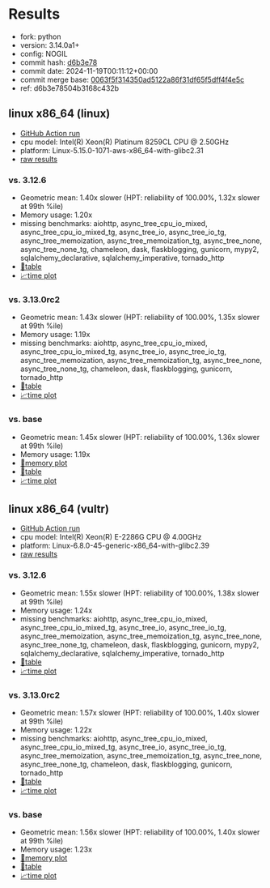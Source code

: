 # Results

- fork: python
- version: 3.14.0a1+
- config: NOGIL
- commit hash: [d6b3e78](https://github.com/python/cpython/commit/d6b3e78)
- commit date: 2024-11-19T00:11:12+00:00
- commit merge base: [0063f5f314350ad5122a86f31df65f5dff4f4e5c](https://github.com/python/cpython/commit/0063f5f314350ad5122a86f31df65f5dff4f4e5c)
- ref: d6b3e78504b3168c432b

## linux x86_64 (linux)

- [GitHub Action run](https://github.com/facebookexperimental/free-threading-benchmarking/actions/runs/11903695636)
- cpu model: Intel(R) Xeon(R) Platinum 8259CL CPU @ 2.50GHz
- platform: Linux-5.15.0-1071-aws-x86_64-with-glibc2.31
- [raw results](bm-20241119-linux-x86_64-python-d6b3e78504b3168c432b-3.14.0a1%2B-d6b3e78.json)

### vs. 3.12.6

- Geometric mean: 1.40x slower (HPT: reliability of 100.00%, 1.32x slower at 99th %ile)
- Memory usage: 1.20x
- missing benchmarks: aiohttp, async_tree_cpu_io_mixed, async_tree_cpu_io_mixed_tg, async_tree_io, async_tree_io_tg, async_tree_memoization, async_tree_memoization_tg, async_tree_none, async_tree_none_tg, chameleon, dask, flaskblogging, gunicorn, mypy2, sqlalchemy_declarative, sqlalchemy_imperative, tornado_http
- [📄table](bm-20241119-linux-x86_64-python-d6b3e78504b3168c432b-3.14.0a1%2B-d6b3e78-vs-3.12.6.md)
- [📈time plot](bm-20241119-linux-x86_64-python-d6b3e78504b3168c432b-3.14.0a1%2B-d6b3e78-vs-3.12.6.svg)

### vs. 3.13.0rc2

- Geometric mean: 1.43x slower (HPT: reliability of 100.00%, 1.35x slower at 99th %ile)
- Memory usage: 1.19x
- missing benchmarks: aiohttp, async_tree_cpu_io_mixed, async_tree_cpu_io_mixed_tg, async_tree_io, async_tree_io_tg, async_tree_memoization, async_tree_memoization_tg, async_tree_none, async_tree_none_tg, chameleon, dask, flaskblogging, gunicorn, tornado_http
- [📄table](bm-20241119-linux-x86_64-python-d6b3e78504b3168c432b-3.14.0a1%2B-d6b3e78-vs-3.13.0rc2.md)
- [📈time plot](bm-20241119-linux-x86_64-python-d6b3e78504b3168c432b-3.14.0a1%2B-d6b3e78-vs-3.13.0rc2.svg)

### vs. base

- Geometric mean: 1.45x slower (HPT: reliability of 100.00%, 1.36x slower at 99th %ile)
- Memory usage: 1.19x
- [🧠memory plot](bm-20241119-linux-x86_64-python-d6b3e78504b3168c432b-3.14.0a1%2B-d6b3e78-vs-base-mem.svg)
- [📄table](bm-20241119-linux-x86_64-python-d6b3e78504b3168c432b-3.14.0a1%2B-d6b3e78-vs-base.md)
- [📈time plot](bm-20241119-linux-x86_64-python-d6b3e78504b3168c432b-3.14.0a1%2B-d6b3e78-vs-base.svg)

## linux x86_64 (vultr)

- [GitHub Action run](https://github.com/facebookexperimental/free-threading-benchmarking/actions/runs/11903695636)
- cpu model: Intel(R) Xeon(R) E-2286G CPU @ 4.00GHz
- platform: Linux-6.8.0-45-generic-x86_64-with-glibc2.39
- [raw results](bm-20241119-vultr-x86_64-python-d6b3e78504b3168c432b-3.14.0a1%2B-d6b3e78.json)

### vs. 3.12.6

- Geometric mean: 1.55x slower (HPT: reliability of 100.00%, 1.38x slower at 99th %ile)
- Memory usage: 1.24x
- missing benchmarks: aiohttp, async_tree_cpu_io_mixed, async_tree_cpu_io_mixed_tg, async_tree_io, async_tree_io_tg, async_tree_memoization, async_tree_memoization_tg, async_tree_none, async_tree_none_tg, chameleon, dask, flaskblogging, gunicorn, mypy2, sqlalchemy_declarative, sqlalchemy_imperative, tornado_http
- [📄table](bm-20241119-vultr-x86_64-python-d6b3e78504b3168c432b-3.14.0a1%2B-d6b3e78-vs-3.12.6.md)
- [📈time plot](bm-20241119-vultr-x86_64-python-d6b3e78504b3168c432b-3.14.0a1%2B-d6b3e78-vs-3.12.6.svg)

### vs. 3.13.0rc2

- Geometric mean: 1.57x slower (HPT: reliability of 100.00%, 1.40x slower at 99th %ile)
- Memory usage: 1.22x
- missing benchmarks: aiohttp, async_tree_cpu_io_mixed, async_tree_cpu_io_mixed_tg, async_tree_io, async_tree_io_tg, async_tree_memoization, async_tree_memoization_tg, async_tree_none, async_tree_none_tg, chameleon, dask, flaskblogging, gunicorn, tornado_http
- [📄table](bm-20241119-vultr-x86_64-python-d6b3e78504b3168c432b-3.14.0a1%2B-d6b3e78-vs-3.13.0rc2.md)
- [📈time plot](bm-20241119-vultr-x86_64-python-d6b3e78504b3168c432b-3.14.0a1%2B-d6b3e78-vs-3.13.0rc2.svg)

### vs. base

- Geometric mean: 1.56x slower (HPT: reliability of 100.00%, 1.40x slower at 99th %ile)
- Memory usage: 1.23x
- [🧠memory plot](bm-20241119-vultr-x86_64-python-d6b3e78504b3168c432b-3.14.0a1%2B-d6b3e78-vs-base-mem.svg)
- [📄table](bm-20241119-vultr-x86_64-python-d6b3e78504b3168c432b-3.14.0a1%2B-d6b3e78-vs-base.md)
- [📈time plot](bm-20241119-vultr-x86_64-python-d6b3e78504b3168c432b-3.14.0a1%2B-d6b3e78-vs-base.svg)

